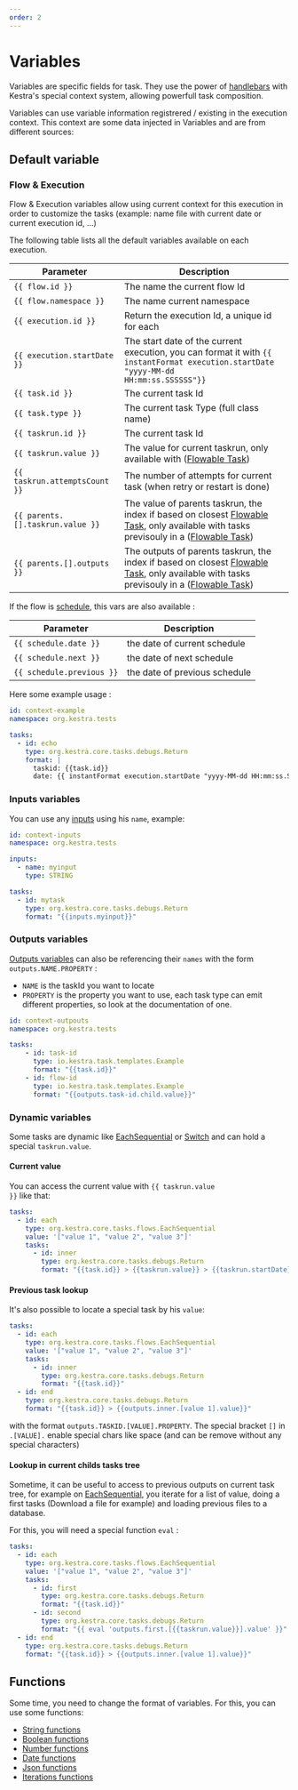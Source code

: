 ```yaml
---
order: 2
---
```


# Variables

Variables are specific fields for task. They use the power of [handlebars](https://handlebarsjs.com/guide/) with Kestra's special context system, allowing powerfull task composition.

Variables can use variable information registrered / existing in the execution context. This context are some data injected in Variables and are from different sources:


## Default variable 

### Flow & Execution

Flow & Execution variables allow using current context for this execution in order to customize the tasks (example: name file with current date or current execution id, ...)

The following table lists all the default variables available on each execution. 

| Parameter | Description |
| ---------- | ----------- |
|  <code v-pre>{{ flow.id }}</code> | The name the current flow Id |
|  <code v-pre>{{ flow.namespace }}</code> | The name current namespace |
|  <code v-pre>{{ execution.id }}</code> | Return the execution Id, a unique id for each  |
|  <code v-pre>{{ execution.startDate }}</code> | The start date of the current execution, you can format it with <code v-pre>{{ instantFormat execution.startDate  "yyyy-MM-dd HH:mm:ss.SSSSSS"}}</code> |
|  <code v-pre>{{ task.id }}</code> | The current task Id |
|  <code v-pre>{{ task.type }}</code> | The current task Type (full class name) |
|  <code v-pre>{{ taskrun.id }}</code> | The current task Id |
|  <code v-pre>{{ taskrun.value }}</code> | The value for current taskrun, only available with ([Flowable Task](../flowable)) |
|  <code v-pre>{{ taskrun.attemptsCount }}</code> | The number of attempts for current task (when retry or restart is done) |
|  <code v-pre>{{ parents.[].taskrun.value }}</code> | The value of parents taskrun, the index if based on closest [Flowable Task](../flowable), only available with tasks previsouly in a ([Flowable Task](../flowable)) |
|  <code v-pre>{{ parents.[].outputs }}</code> | The outputs of parents taskrun, the index if based on closest [Flowable Task](../flowable), only available with tasks previsouly in a ([Flowable Task](../flowable)) |

If the flow is [schedule](../triggers), this vars are also available :  

| Parameter | Description |
| ---------- | ----------- |
|  <code v-pre>{{ schedule.date }}</code> | the date of current schedule 
|  <code v-pre>{{ schedule.next }}</code> | the date of next schedule 
|  <code v-pre>{{ schedule.previous }}</code> | the date of previous schedule 

Here some example usage : 

```yaml
id: context-example
namespace: org.kestra.tests

tasks:
  - id: echo
    type: org.kestra.core.tasks.debugs.Return
    format: |
      taskid: {{task.id}}
      date: {{ instantFormat execution.startDate "yyyy-MM-dd HH:mm:ss.SSSSSS" }}
```

### Inputs variables
You can use any [inputs](../inputs/README.md) using his `name`, example: 

```yaml
id: context-inputs
namespace: org.kestra.tests

inputs:
  - name: myinput
    type: STRING

tasks:
  - id: mytask
    type: org.kestra.core.tasks.debugs.Return
    format: "{{inputs.myinput}}"
```

### Outputs variables
[Outputs variables](../outputs/README.md) can also be referencing their `names` with the form 
`outputs.NAME.PROPERTY` : 
- `NAME` is the taskId you want to locate
- `PROPERTY` is the property you want to use, each task type can emit different properties, so look at the 
documentation of one.

```yaml
id: context-outpouts
namespace: org.kestra.tests

tasks:
    - id: task-id
      type: io.kestra.task.templates.Example
      format: "{{task.id}}"
    - id: flow-id
      type: io.kestra.task.templates.Example
      format: "{{outputs.task-id.child.value}}"
```

### Dynamic variables
Some tasks are dynamic like [EachSequential](/plugins/core/tasks/flows/org.kestra.core.tasks.flows.EachSequential.md) or 
[Switch](/plugins/core/tasks/flows/org.kestra.core.tasks.flows.Switch.md) and can hold a special `taskrun.value`.


#### Current value
You can access the current value with <code v-pre>{{ taskrun.value }}</code> like that: 

```yaml
tasks:
  - id: each
    type: org.kestra.core.tasks.flows.EachSequential
    value: '["value 1", "value 2", "value 3"]'
    tasks:
      - id: inner
        type: org.kestra.core.tasks.debugs.Return
        format: "{{task.id}} > {{taskrun.value}} > {{taskrun.startDate}}"
```

#### Previous task lookup
It's also possible to locate a special task by his `value`:
```yaml
tasks:
  - id: each
    type: org.kestra.core.tasks.flows.EachSequential
    value: '["value 1", "value 2", "value 3"]'
    tasks:
      - id: inner
        type: org.kestra.core.tasks.debugs.Return
        format: "{{task.id}}"
  - id: end
    type: org.kestra.core.tasks.debugs.Return
    format: "{{task.id}} > {{outputs.inner.[value 1].value}}"
```
with the format `outputs.TASKID.[VALUE].PROPERTY`. The special bracket `[]` in  `.[VALUE].` enable special chars like space (and can be remove without any special characters)

#### Lookup in current childs tasks tree

Sometime, it can be useful to access to previous outputs on current task tree, for example on 
[EachSequential](/plugins/core/tasks/flows/org.kestra.core.tasks.flows.EachSequential.md),
you iterate for a list of value, doing a first tasks (Download a file for example) and 
loading previous files to a database.

For this, you will need a special function `eval` : 
```yaml
tasks:
  - id: each
    type: org.kestra.core.tasks.flows.EachSequential
    value: '["value 1", "value 2", "value 3"]'
    tasks:
      - id: first
        type: org.kestra.core.tasks.debugs.Return
        format: "{{task.id}}"
      - id: second
        type: org.kestra.core.tasks.debugs.Return
        format: "{{ eval 'outputs.first.[{{taskrun.value}}].value' }}"
  - id: end
    type: org.kestra.core.tasks.debugs.Return
    format: "{{task.id}} > {{outputs.inner.[value 1].value}}"
```

## Functions

Some time, you need to change the format of variables. For this, you can use some functions: 

- [String functions](./string.md)
- [Boolean functions](./boolean.md)
- [Number functions](./number.md)
- [Date functions](./date.md)
- [Json functions](./json.md)
- [Iterations functions](./iterations.md)
